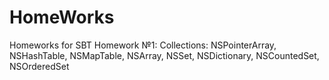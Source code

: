 # HomeWorks
Homeworks for SBT
Homework №1: Collections: NSPointerArray, NSHashTable, NSMapTable, NSArray, NSSet, NSDictionary, NSCountedSet, NSOrderedSet
